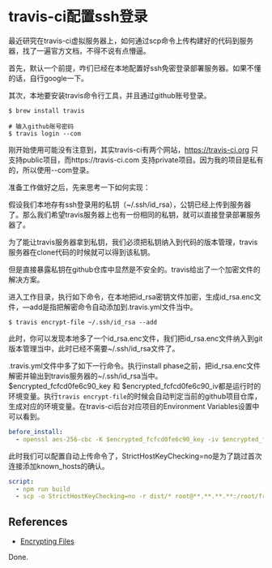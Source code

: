 # travis-ci配置ssh登录

最近研究在travis-ci虚拟服务器上，如何通过scp命令上传构建好的代码到服务器，找了一遍官方文档，不得不说有点懵逼。



首先，默认一个前提，咋们已经在本地配置好ssh免密登录部署服务器。如果不懂的话，自行google一下。



其次，本地要安装travis命令行工具，并且通过github账号登录。

```shell
$ brew install travis

# 输入github账号密码
$ travis login --com
```

刚开始使用可能没有注意到，其实travis-ci有两个网站，https://travis-ci.org 只支持public项目，而https://travis-ci.com 支持private项目。因为我的项目是私有的，所以使用--com登录。



准备工作做好之后，先来思考一下如何实现：

假设我们本地存有ssh登录用的私钥（~/.ssh/id_rsa），公钥已经上传到服务器了。那么我们希望travis服务器上也有一份相同的私钥，就可以直接登录部署服务器了。

为了能让travis服务器拿到私钥，我们必须把私钥纳入到代码的版本管理，travis服务器在clone代码的时候就可以得到该私钥。



但是直接暴露私钥在github仓库中显然是不安全的。travis给出了一个加密文件的解决方案。

进入工作目录，执行如下命令，在本地把id_rsa密钥文件加密，生成id_rsa.enc文件，—add是指把解密命令自动添加到.travis.yml文件当中。

```shell
$ travis encrypt-file ~/.ssh/id_rsa --add
```

此时，你可以发现本地多了一个id_rsa.enc文件，我们把id_rsa.enc文件纳入到git版本管理当中，此时已经不需要~/.ssh/id_rsa文件了。



.travis.yml文件中多了如下一行命令。执行install phase之前，把id_rsa.enc文件解密并输出到travis服务器的~/.ssh/id_rsa当中。\$encrypted_fcfcd0fe6c90_key 和 \$encrypted_fcfcd0fe6c90_iv都是运行时的环境变量。执行`travis encrypt-file`的时候会自动判定当前的github项目仓库，生成对应的环境变量。在travis-ci后台对应项目的Environment Variables设置中可以看到。

```yaml
before_install:
  - openssl aes-256-cbc -K $encrypted_fcfcd0fe6c90_key -iv $encrypted_fcfcd0fe6c90_iv -in id_rsa.enc -out ~/.ssh/id_rsa -d
```



此时我们可以配置自动上传命令了，StrictHostKeyChecking=no是为了跳过首次连接添加known_hosts的确认。

```yaml
script:
  - npm run build
  - scp -o StrictHostKeyChecking=no -r dist/* root@**.**.**.**:/root/front/
```



## References

* [Encrypting Files](https://docs.travis-ci.com/user/encrypting-files)





Done.